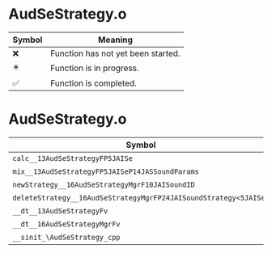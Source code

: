 # AudSeStrategy.o
| Symbol | Meaning 
| ------------- | ------------- 
| :x: | Function has not yet been started. 
| :eight_pointed_black_star: | Function is in progress. 
| :white_check_mark: | Function is completed. 


# AudSeStrategy.o
| Symbol | Decompiled? |
| ------------- | ------------- |
| `calc__13AudSeStrategyFP5JAISe` | :x: |
| `mix__13AudSeStrategyFP5JAISeP14JASSoundParams` | :x: |
| `newStrategy__16AudSeStrategyMgrF10JAISoundID` | :x: |
| `deleteStrategy__16AudSeStrategyMgrFP24JAISoundStrategy<5JAISe>` | :x: |
| `__dt__13AudSeStrategyFv` | :x: |
| `__dt__16AudSeStrategyMgrFv` | :x: |
| `__sinit_\AudSeStrategy_cpp` | :x: |
